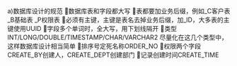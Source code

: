 
a)数据库设计的规范
数据库表和字段都大写
表都要加业务后缀，例如_C客户表 _B基础表 _P权限表
必须有主键，主键是表名去掉业务后缀，加_ID，大多表的主键使用UUID
字段多个单词时，全大写，用下划线隔开
类型INT/LONG/DOUBLE/TIMESTAMP/CHAR/VARCHAR2 尽量化在这几个类型中，这样数据库设计相当简单
排序号定死名称ORDER_NO
权限两个字段CREATE_BY创建人，CREATE_DEPT创建部门
记录创建时间CREATE_TIME

